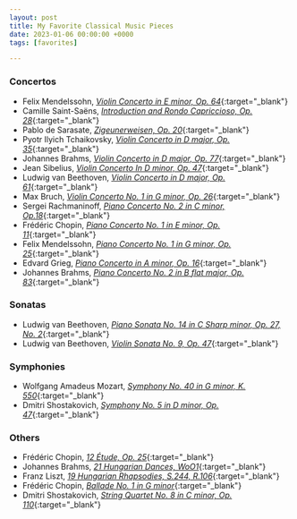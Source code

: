 ```yaml
---
layout: post
title: My Favorite Classical Music Pieces
date: 2023-01-06 00:00:00 +0000
tags: [favorites]

---
```


### Concertos
- Felix Mendelssohn, [*Violin Concerto in E minor, Op. 64*](https://www.classicalarchives.com/newca/#!/Work/17561){:target="_blank"}
- Camille Saint-Saëns, [*Introduction and Rondo Capriccioso, Op. 28*](https://www.classicalarchives.com/newca/#!/Work/23722){:target="_blank"}
- Pablo de Sarasate, [*Zigeunerweisen, Op. 20*](https://www.classicalarchives.com/newca/#!/Work/24000){:target="_blank"}
- Pyotr Ilyich Tchaikovsky, [*Violin Concerto in D major, Op. 35*](https://www.classicalarchives.com/newca/#!/Work/28411){:target="_blank"}
- Johannes Brahms, [*Violin Concerto in D major, Op. 77*](https://www.classicalarchives.com/newca/#!/Work/5796){:target="_blank"}
- Jean Sibelius, [*Violin Concerto In D minor, Op. 47*](https://www.classicalarchives.com/newca/#!/Work/59338){:target="_blank"}
- Ludwig van Beethoven, [*Violin Concerto in D major, Op. 61*](https://www.classicalarchives.com/newca/#!/Work/4315){:target="_blank"}
- Max Bruch, [*Violin Concerto No. 1 in G minor, Op. 26*](https://www.classicalarchives.com/newca/#!/Work/6097){:target="_blank"}
- Sergei Rachmaninoff, [*Piano Concerto No. 2 in C minor, Op.18*](https://www.classicalarchives.com/newca/#!/Work/22500){:target="_blank"}
- Frédéric Chopin, [*Piano Concerto No. 1 in E minor, Op. 11*](https://www.classicalarchives.com/newca/#!/Work/7291){:target="_blank"}
- Felix Mendelssohn, [*Piano Concerto No. 1 in G minor, Op. 25*](https://www.classicalarchives.com/newca/#!/Work/17555){:target="_blank"}
- Edvard Grieg, [*Piano Concerto in A minor, Op. 16*](https://www.classicalarchives.com/newca/#!/Work/58600){:target="_blank"}
- Johannes Brahms, [*Piano Concerto No. 2 in B flat major, Op. 83*](https://www.classicalarchives.com/newca/#!/Work/5791){:target="_blank"}


### Sonatas
- Ludwig van Beethoven, [*Piano Sonata No. 14 in C Sharp minor, Op. 27, No. 2*](https://www.classicalarchives.com/newca/#!/Work/3962){:target="_blank"}
- Ludwig van Beethoven, [*Violin Sonata No. 9, Op. 47*](https://www.classicalarchives.com/newca/#!/Work/4523){:target="_blank"}


### Symphonies
- Wolfgang Amadeus Mozart, [*Symphony No. 40 in G minor, K. 550*](https://www.classicalarchives.com/newca/#!/Work/18693){:target="_blank"}
- Dmitri Shostakovich, [*Symphony No. 5 in D minor, Op. 47*](https://www.classicalarchives.com/newca/#!/Work/40464){:target="_blank"}

### Others
- Frédéric Chopin, [*12 Étude, Op. 25*](https://www.classicalarchives.com/newca/#!/Work/7015){:target="_blank"}
- Johannes Brahms, [*21 Hungarian Dances, WoO1*](https://www.classicalarchives.com/newca/#!/Work/1418021){:target="_blank"}
- Franz Liszt, [*19 Hungarian Rhapsodies, S.244, R.106*](https://www.classicalarchives.com/newca/#!/Work/16036){:target="_blank"}
- Frédéric Chopin, [*Ballade No. 1 in G minor*](https://www.classicalarchives.com/newca/#!/Work/6991){:target="_blank"}
- Dmitri Shostakovich, [*String Quartet No. 8 in C minor, Op. 110*](https://www.classicalarchives.com/newca/#!/Work/26323){:target="_blank"}